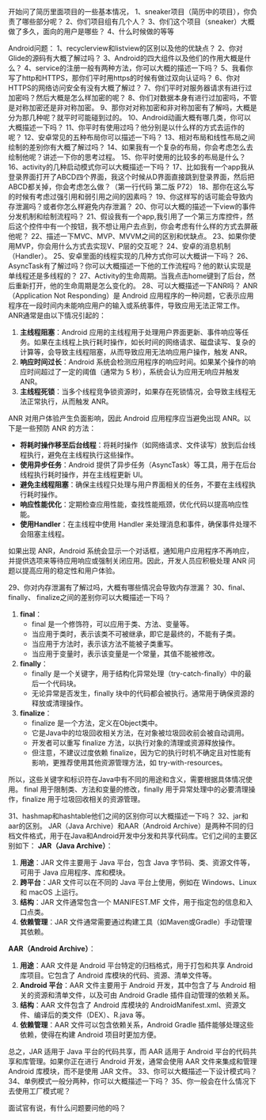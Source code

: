 开始问了简历里面项目的一些基本情况，
1、sneaker项目（简历中的项目），你负责了哪些部分呢？
2、你们项目组有几个人？
3、你们这个项目（sneaker）大概做了多久，面向的用户是哪些？
4、什么时候做的等等

Android问题：
1、recyclerview和listview的区别以及他的优缺点？
2、你对Glide的源码有大概了解过吗？
3、Android的四大组件以及他们的作用大概是什么？
4、service的注册一般有两种方法，你可以大概的描述一下吗？
5、我看你写了http和HTTPS，那你们平时用https的时候有做过双向认证吗？
6、你对HTTPS的网络访问安全有没有大概了解过？
7、你们平时对服务器请求有进行过加密吗？然后大概是怎么样加密的呢？
8、你们对数据本身有进行过加密吗，不管是对称加密还是非对称加密。
9、那你对对称加密和非对称加密有了解吗，大概是分为那几种呢？就平时可能碰到过的。
10、Android动画大概有哪几类，你可以大概描述一下吗？
11、你平时有使用过吗？他分别是以什么样的方式去运作的呢？
12、安卓常见的五种布局你可以描述一下吗？
13、相对布局和线性布局之间绘制的差别你有大概了解过吗？
14、如果我有一个复杂的布局，你会考虑怎么去绘制他呢？讲述一下你的思考过程。
15、你平时使用的比较多的布局是什么？
16、activity的几种启动模式你可以大概描述一下吗？
17、比如我有一个app我从登录界面打开了ABCD四个界面，我这个时候从D界面直接跳到登录界面，然后把ABCD都关掉，你会考虑怎么做？（第一行代码 第二版 P72）
18、那你在这么写的时候有考虑过强引用和弱引用之间的因素吗？
19、你这样写的话可能会导致内存泄漏吗？或者你怎么样避免内存泄漏？
20、你可以大概的描述一下view的事件分发机制和绘制流程吗？
21、假设我有一个app,我引用了一个第三方库控件，然后这个控件中有一个按钮，我不想让用户去点到，你会考虑有什么样的方式去屏蔽他呢？
22、描述一下MVC、MVP、MVVM之间的区别和优缺点。
23、如果你使用MVP，你会用什么方式去实现V、P层的交互呢？
24、安卓的消息机制（Handler）。
25、安卓里面的线程实现的几种方式你可以大概讲一下吗？
26、AsyncTask有了解过吗？你可以大概描述一下他的工作流程吗？他的默认实现是单线程还是多线程的？
27、Activity的生命周期。当我点击home键到了后台，然后重新打开，他的生命周期是怎么变化的。
28、可以大概描述一下ANR吗？
ANR（Application Not Responding）是 Android 应用程序的一种问题，它表示应用程序在一段时间内未能响应用户的输入或系统事件，导致应用无法正常工作。ANR通常是由以下情况引起的：

   1.  **主线程阻塞**：Android 应用的主线程用于处理用户界面更新、事件响应等任务。如果在主线程上执行耗时操作，如长时间的网络请求、磁盘读写、复杂的计算等，会导致主线程阻塞，从而导致应用无法响应用户操作，触发 ANR。 
   2.  **响应时间过长**：Android 系统会检测应用程序的响应时间。如果某个操作的响应时间超过了一定的阈值（通常为 5 秒），系统会认为应用无响应并触发 ANR。 
   3.  **主线程死锁**：当多个线程竞争锁资源时，如果存在死锁情况，会导致主线程无法正常执行，从而触发 ANR。 

ANR 对用户体验产生负面影响，因此 Android 应用程序应当避免出现 ANR。以下是一些预防 ANR 的方法：

   - **将耗时操作移至后台线程**：将耗时操作（如网络请求、文件读写）放到后台线程执行，避免在主线程执行这些操作。
   - **使用异步任务**：Android 提供了异步任务（AsyncTask）等工具，用于在后台线程执行耗时操作，并在主线程更新 UI。
   - **避免主线程阻塞**：确保主线程只处理与用户界面相关的任务，不要在主线程执行耗时操作。
   - **响应性能优化**：定期检查应用性能，查找性能瓶颈，优化代码以提高响应性能。
   - **使用Handler**：在主线程中使用 Handler 来处理消息和事件，确保事件处理不会阻塞主线程。

如果出现 ANR，Android 系统会显示一个对话框，通知用户应用程序不再响应，并提供选项来等待应用响应或强制关闭应用。因此，开发人员应积极处理 ANR 问题以提高应用的稳定性和用户体验。

29、你对内存泄漏有了解过吗，大概有哪些情况会导致内存泄漏？
30、final、finally、 finalize之间的差别你可以大概描述一下吗？

1. **final**：
   - final 是一个修饰符，可以应用于类、方法、变量等。
   - 当应用于类时，表示该类不可被继承，即它是最终的，不能有子类。
   - 当应用于方法时，表示该方法不能被子类重写。
   - 当应用于变量时，表示该变量是一个常量，其值不能被修改。
2. **finally**：
   - finally 是一个关键字，用于结构化异常处理（try-catch-finally）中的最后一个代码块。
   - 无论异常是否发生，finally 块中的代码都会被执行。通常用于确保资源的释放或清理操作。
3. **finalize**：
   - finalize 是一个方法，定义在Object类中。
   - 它是Java中的垃圾回收相关方法，在对象被垃圾回收前会被自动调用。
   - 开发者可以重写 finalize 方法，以执行对象的清理或资源释放操作。
   - 但注意，不建议过度依赖 finalize，因为它的执行时机不确定且对性能有影响，更推荐使用其他资源管理方法，如 try-with-resources。

所以，这些关键字和标识符在Java中有不同的用途和含义，需要根据具体情况使用。 final 用于限制类、方法和变量的修改，finally 用于异常处理中的必要清理操作，finalize 用于垃圾回收相关的资源管理。

31、hashmap和hashtable他们之间的区别你可以大概描述一下吗？
32、jar和aar的区别。
JAR（Java Archive）和AAR（Android Archive）是两种不同的归档文件格式，用于在Java和Android开发中分发和共享代码库。它们之间的主要区别如下：
**JAR（Java Archive）**：

   1. **用途**：JAR 文件主要用于 Java 平台，包含 Java 字节码、类、资源文件等，可用于 Java 应用程序、库和模块。
   2. **跨平台**：JAR 文件可以在不同的 Java 平台上使用，例如在 Windows、Linux 和 macOS 上运行。
   3. **结构**：JAR 文件通常包含一个 MANIFEST.MF 文件，用于指定包的信息和入口点类。
   4. **依赖管理**：JAR 文件通常需要通过构建工具（如Maven或Gradle）手动管理其依赖。

**AAR（Android Archive）**：

   1. **用途**：AAR 文件是 Android 平台特定的归档格式，用于打包和共享 Android 库项目。它包含了 Android 库模块的代码、资源、清单文件等。
   2. **Android 平台**：AAR 文件主要用于 Android 开发，其中包含了与 Android 相关的资源和清单文件，以及可由 Android Gradle 插件自动管理的依赖关系。
   3. **结构**：AAR 文件包含了 Android 库模块的 AndroidManifest.xml、资源文件、编译后的类文件（DEX）、R.java 等。
   4. **依赖管理**：AAR 文件可以包含依赖关系，Android Gradle 插件能够处理这些依赖，使得在构建 Android 项目时更加方便。

总之，JAR 适用于 Java 平台的代码共享，而 AAR 适用于 Android 平台的代码共享和库管理。如果你正在进行 Android 开发，通常会使用 AAR 文件来集成和管理 Android 库模块，而不是使用 JAR 文件。
33、你可以大概描述一下设计模式吗？
34、单例模式一般分两种，你可以大概描述一下吗？
35、你一般会在什么情况下去使用工厂模式呢？

面试官有说，有什么问题要问他的吗？

